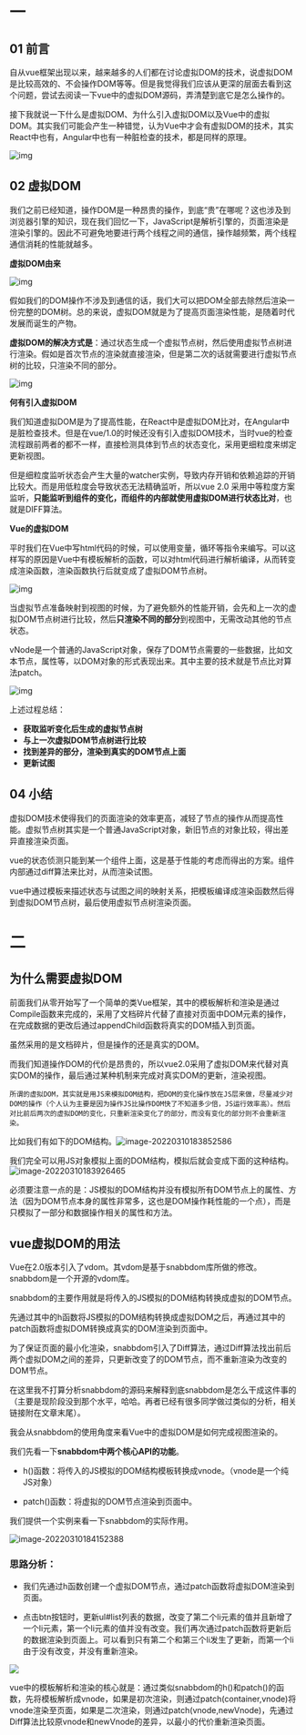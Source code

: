 # 一

## 01 前言

自从vue框架出现以来，越来越多的人们都在讨论虚拟DOM的技术，说虚拟DOM是比较高效的、不会操作DOM等等。但是我觉得我们应该从更深的层面去看到这个问题，尝试去阅读一下vue中的虚拟DOM源码，弄清楚到底它是怎么操作的。

接下我就说一下什么是虚拟DOM、为什么引入虚拟DOM以及Vue中的虚拟DOM。其实我们可能会产生一种错觉，认为Vue中才会有虚拟DOM的技术，其实React中也有，Angular中也有一种脏检查的技术，都是同样的原理。

![img](.\3_虚拟DOM\v2-6f4eaad01a0981e702ce3b64df34b45f_720w.jpg)

## 02 虚拟DOM

我们之前已经知道，操作DOM是一种昂贵的操作，到底“贵”在哪呢？这也涉及到浏览器引擎的知识，现在我们回忆一下，JavaScript是解析引擎的，页面渲染是渲染引擎的。因此不可避免地要进行两个线程之间的通信，操作越频繁，两个线程通信消耗的性能就越多。

**虚拟DOM由来**

![img](.\3_虚拟DOM\v2-78d660c40daef0f115c7a1eb25ce5209_720w.jpg)



假如我们的DOM操作不涉及到通信的话，我们大可以把DOM全部去除然后渲染一份完整的DOM树。总的来说，虚拟DOM就是为了提高页面渲染性能，是随着时代发展而诞生的产物。

**虚拟DOM的解决方式是**：通过状态生成一个虚拟节点树，然后使用虚拟节点树进行渲染。假如是首次节点的渲染就直接渲染，但是第二次的话就需要进行虚拟节点树的比较，只渲染不同的部分。

![img](.\3_虚拟DOM\v2-b2ff49f8099523dde45243985a5e3f32_720w.jpg)



**何有引入虚拟DOM**

我们知道虚拟DOM是为了提高性能，在React中是虚拟DOM比对，在Angular中是脏检查技术。但是在vue/1.0的时候还没有引入虚拟DOM技术，当时vue的检查流程跟前两者的都不一样，直接检测具体到节点的状态变化，采用更细粒度来绑定更新视图。

但是细粒度监听状态会产生大量的watcher实例，导致内存开销和依赖追踪的开销比较大。而是用低粒度会导致状态无法精确监听，所以vue 2.0 采用中等粒度方案监听，**只能监听到组件的变化，而组件的内部就使用虚拟DOM进行状态比对**，也就是DIFF算法。

**Vue的虚拟DOM**

平时我们在Vue中写html代码的时候，可以使用变量，循环等指令来编写。可以这样写的原因是Vue中有模板解析的函数，可以对html代码进行解析编译，从而转变成渲染函数，渲染函数执行后就变成了虚拟DOM节点树。

![img](.\3_虚拟DOM\v2-f0afb78679b7d1aa5ee4b0d3a6d7e2cd_720w.jpg)



当虚拟节点准备映射到视图的时候，为了避免额外的性能开销，会先和上一次的虚拟DOM节点树进行比较，然后**只渲染不同的部分**到视图中，无需改动其他的节点状态。

vNode是一个普通的JavaScript对象，保存了DOM节点需要的一些数据，比如文本节点，属性等，以DOM对象的形式表现出来。其中主要的技术就是节点比对算法patch。

![img](.\3_虚拟DOM\v2-f5adeb3c370002cf2c69ce34dff90eca_720w.jpg)



上述过程总结：

- **获取监听变化后生成的虚拟节点树**
- **与上一次虚拟DOM节点树进行比较**
- **找到差异的部分，渲染到真实的DOM节点上面**
- **更新试图**

## 04 小结

虚拟DOM技术使得我们的页面渲染的效率更高，减轻了节点的操作从而提高性能。虚拟节点树其实是一个普通JavaScript对象，新旧节点的对象比较，得出差异直接渲染页面。

vue的状态侦测只能到某一个组件上面，这是基于性能的考虑而得出的方案。组件内部通过diff算法来比对，从而渲染试图。

vue中通过模板来描述状态与试图之间的映射关系，把模板编译成渲染函数然后得到虚拟DOM节点树，最后使用虚拟节点树渲染页面。



# 二

## 为什么需要虚拟DOM

前面我们从零开始写了一个简单的类Vue框架，其中的模板解析和渲染是通过Compile函数来完成的，采用了文档碎片代替了直接对页面中DOM元素的操作，在完成数据的更改后通过appendChild函数将真实的DOM插入到页面。

虽然采用的是文档碎片，但是操作的还是真实的DOM。

而我们知道操作DOM的代价是昂贵的，所以vue2.0采用了虚拟DOM来代替对真实DOM的操作，最后通过某种机制来完成对真实DOM的更新，渲染视图。

`所谓的虚拟DOM，其实就是用JS来模拟DOM结构，把DOM的变化操作放在JS层来做，尽量减少对DOM的操作（个人认为主要是因为操作JS比操作DOM快了不知道多少倍，JS运行效率高）。然后对比前后两次的虚拟DOM的变化，只重新渲染变化了的部分，而没有变化的部分则不会重新渲染。`

比如我们有如下的DOM结构。![image-20220310183852586](.\3_虚拟DOM\image-20220310183852586.png)

我们完全可以用JS对象模拟上面的DOM结构，模拟后就会变成下面的这种结构。![image-20220310183926465](.\3_虚拟DOM\image-20220310183926465.png)

必须要注意一点的是：JS模拟的DOM结构并没有模拟所有DOM节点上的属性、方法（因为DOM节点本身的属性非常多，这也是DOM操作耗性能的一个点），而是只模拟了一部分和数据操作相关的属性和方法。

## vue虚拟DOM的用法

Vue在2.0版本引入了vdom。其vdom是基于snabbdom库所做的修改。snabbdom是一个开源的vdom库。

snabbdom的主要作用就是将传入的JS模拟的DOM结构转换成虚拟的DOM节点。

先通过其中的h函数将JS模拟的DOM结构转换成虚拟DOM之后，再通过其中的patch函数将虚拟DOM转换成真实的DOM渲染到页面中。

为了保证页面的最小化渲染，snabbdom引入了Diff算法，通过Diff算法找出前后两个虚拟DOM之间的差异，只更新改变了的DOM节点，而不重新渲染为改变的DOM节点。

在这里我不打算分析snabbdom的源码来解释到底snabbdom是怎么干成这件事的（主要是现阶段没到那个水平，哈哈。再者已经有很多同学做过类似的分析，相关链接附在文章末尾）。

我会从snabbdom的使用角度来看Vue中的虚拟DOM是如何完成视图渲染的。

我们先看一下**snabbdom中两个核心API的功能**。

- h()函数：将传入的JS模拟的DOM结构模板转换成vnode。（vnode是一个纯JS对象）

- patch()函数：将虚拟的DOM节点渲染到页面中。

我们提供一个实例来看一下snabbdom的实际作用。

![image-20220310184152388](.\3_虚拟DOM\image-20220310184152388.png)

### 思路分析：

- 我们先通过h函数创建一个虚拟DOM节点，通过patch函数将虚拟DOM渲染到页面。

- 点击btn按钮时，更新ul#list列表的数据，改变了第二个li元素的值并且新增了一个li元素，第一个li元素的值并没有改变。我们再次通过patch函数将更新后的数据渲染到页面上。可以看到只有第二个和第三个li发生了更新，而第一个li由于没有改变，并没有重新渲染。

![](.\3_虚拟DOM\cdd748c81b3b686ce319738e5f34197c-0.gif)

vue中的模板解析和渲染的核心就是：通过类似snabbdom的h()和patch()的函数，先将模板解析成vnode，如果是初次渲染，则通过patch(container,vnode)将vnode渲染至页面，如果是二次渲染，则通过patch(vnode,newVnode)，先通过Diff算法比较原vnode和newVnode的差异，以最小的代价重新渲染页面。